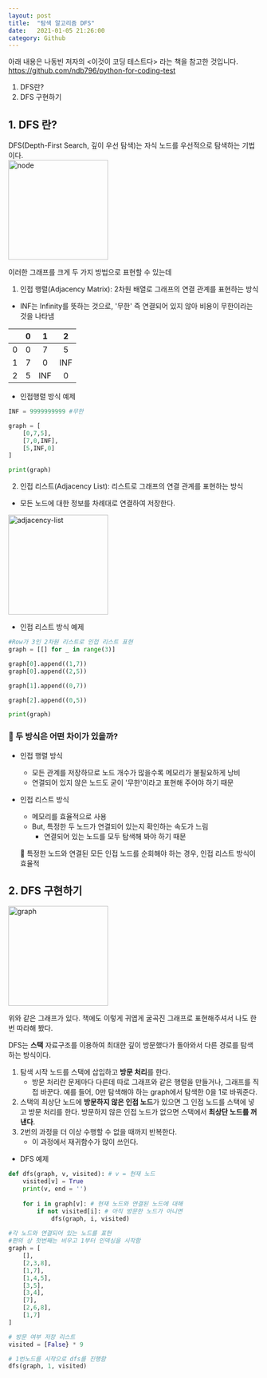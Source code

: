 ```yaml
---  
layout: post  
title:  "탐색 알고리즘 DFS"  
date:   2021-01-05 21:26:00  
category: Github
---  
```

 아래 내용은 나동빈 저자의 <이것이 코딩 테스트다> 라는 책을 참고한 것입니다. 
https://github.com/ndb796/python-for-coding-test
 
1. DFS란?
2. DFS 구현하기


## 1. DFS 란?
DFS(Depth-First Search, 깊이 우선 탐색)는 자식 노드를 우선적으로 탐색하는 기법이다. 
\
<img src="https://i.ibb.co/6DJ0zFW/node.png" alt="node" border="0" width = "200" class = "center">

이러한 그래프를 크게 두 가지 방법으로 표현할 수 있는데
1. 인접 행렬(Adjacency Matrix): 2차원 배열로 그래프의 연결 관계를 표현하는 방식
- INF는 Infinity를 뜻하는 것으로, '무한' 즉 연결되어 있지 않아 비용이 무한이라는 것을 나타냄

 |  	| 0 	| 1 	| 2 	|
|:-:	|:-: 	|:-:	|:-:	|
| 0 	| 0 	| 7 	| 5 	|
| 1 	| 7 	| 0 	| INF 	|
| 2 	| 5 	| INF 	| 0 	|


- 인접행렬 방식 예제

```python
INF = 9999999999 #무한

graph = [
	[0,7,5],
	[7,0,INF],
	[5,INF,0]
]

print(graph)
```

2. 인접 리스트(Adjacency List): 리스트로 그래프의 연결 관계를 표현하는 방식
- 모든 노드에 대한 정보를 차례대로 연결하여 저장한다.

<img src="https://i.ibb.co/55H399S/adjacency-list.png" alt="adjacency-list" border="0" width = "200" height="200" class = "center">

- 인접 리스트 방식 예제

```python
#Row가 3인 2차원 리스트로 인접 리스트 표현
graph = [[] for _ in range(3)]

graph[0].append((1,7))
graph[0].append((2,5))

graph[1].append((0,7))

graph[2].append((0,5))

print(graph)
```

### 🎈 두 방식은 어떤 차이가 있을까?
- 인접 행렬 방식
	- 모든 관계를 저장하므로 노드 개수가 많을수록 메모리가 불필요하게 낭비
	- 연결되어 있지 않은 노드도 굳이 '무한'이라고 표현해 주어야 하기 때문
- 인접 리스트 방식
	- 메모리를 효율적으로 사용
	- But, 특정한 두 노드가 연결되어 있는지 확인하는 속도가 느림
		- 연결되어 있는 노드를 모두 탐색해 봐야 하기 때문

	📌 특정한 노드와 연결된 모든 인접 노드를 순회해야 하는 경우, 인접 리스트 방식이 효율적

## 2. DFS 구현하기
<img src="https://i.ibb.co/5LnXdNm/graph.png" alt="graph" border="0" width ="200" height="200" class = "center">

위와 같은 그래프가 있다. 책에도 이렇게 귀엽게 굴곡진 그래프로 표현해주셔서 나도 한 번 따라해 봤다. 

DFS는 **스택** 자료구조를 이용하여 최대한 깊이 방문했다가 돌아와서 다른 경로를 탐색하는 방식이다.

1. 탐색 시작 노드를 스택에 삽입하고 **방문 처리**를 한다.
	- 방문 처리란 문제마다 다른데 따로 그래프와 같은 행렬을 만들거나, 그래프를 직접 바꾼다. 예를 들어, 0만 탐색해야 하는 graph에서 탐색한 0을 1로 바꿔준다.
2. 스택의 최상단 노드에 **방문하지 않은 인접 노드**가 있으면 그 인접 노드를 스택에 넣고 방문 처리를 한다. 방문하지 않은 인접 노드가 없으면 스택에서 **최상단 노드를 꺼낸다**.
3. 2번의 과정을 더 이상 수행할 수 없을 때까지 반복한다.
	- 이 과정에서 재귀함수가 많이 쓰인다.

- DFS 예제

```python
def dfs(graph, v, visited): # v = 현재 노드
	visited[v] = True
	print(v, end = '')
	
	for i in graph[v]: # 현재 노드와 연결된 노드에 대해
		if not visited[i]: # 아직 방문한 노드가 아니면
			dfs(graph, i, visited)
		
#각 노드와 연결되어 있는 노드를 표현
#편의 상 첫번째는 비우고 1부터 인덱싱을 시작함
graph = [
	[],
	[2,3,8],
	[1,7],
	[1,4,5],
	[3,5],
	[3,4],
	[7],
	[2,6,8],
	[1,7]
]

# 방문 여부 저장 리스트
visited = [False} * 9

# 1번노드를 시작으로 dfs를 진행함
dfs(graph, 1, visited)
```
